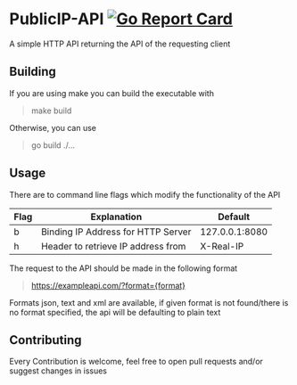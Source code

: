 # PublicIP-API [![Go Report Card](https://goreportcard.com/badge/github.com/TimoSLE/go-dyndns)](https://goreportcard.com/report/github.com/TimoSLE/publicip-api)
A simple HTTP API returning the API of the requesting client

## Building
If you are using make you can build the executable with
>make build

Otherwise, you can use
>go build ./...

## Usage
There are to command line flags which modify the functionality of the API

Flag | Explanation | Default
--- | --- | ---
b | Binding IP Address for HTTP Server | 127.0.0.1:8080
h | Header to retrieve IP address from | X-Real-IP

The request to the API should be made in the following format
> https://exampleapi.com/?format={format}

Formats json, text and xml are available, if given format is not found/there is no format specified, the api will be defaulting to plain text

## Contributing
Every Contribution is welcome, feel free to open pull requests and/or suggest changes in issues